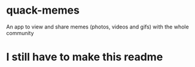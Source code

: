# quack-memes

An app to view and share memes (photos, videos and gifs) with the whole community 

# I still have to make this readme
